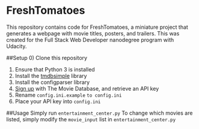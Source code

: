 # FreshTomatoes
This repository contains code for FreshTomatoes, a miniature project that generates a webpage with movie titles, posters, and trailers. This was created for the Full Stack Web Developer nanodegree program with Udacity.

##Setup
0) Clone this repository
1) Ensure that Python 3 is installed
2) Install the [tmdbsimple](https://github.com/celiao/tmdbsimple) library    
4) Install the configparser library
6) [Sign up](https://www.themoviedb.org/account/signup) with The Movie Database, and retrieve an API key
5) Rename ```config.ini.example``` ```to config.ini```
6) Place your API key into ```config.ini```

##Usage
Simply run ```entertainment_center.py```
To change which movies are listed, simply modify the ```movie_input``` list in ```entertainment_center.py``` 
